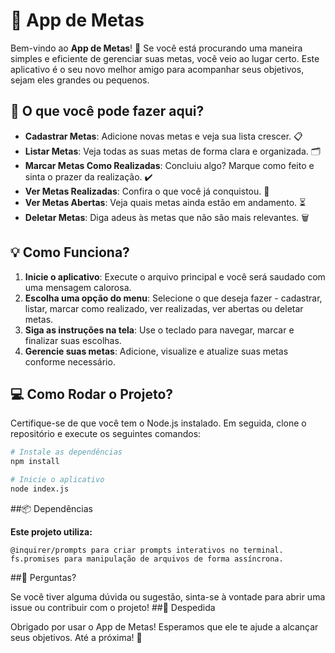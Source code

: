 # 🎯 **App de Metas**

Bem-vindo ao **App de Metas**! 🥳 Se você está procurando uma maneira simples e eficiente de gerenciar suas metas, você veio ao lugar certo. Este aplicativo é o seu novo melhor amigo para acompanhar seus objetivos, sejam eles grandes ou pequenos.

## 🚀 **O que você pode fazer aqui?**

- **Cadastrar Metas**: Adicione novas metas e veja sua lista crescer. 📋
- **Listar Metas**: Veja todas as suas metas de forma clara e organizada. 🗂️
- **Marcar Metas Como Realizadas**: Concluiu algo? Marque como feito e sinta o prazer da realização. ✔️
- **Ver Metas Realizadas**: Confira o que você já conquistou. 🌟
- **Ver Metas Abertas**: Veja quais metas ainda estão em andamento. ⏳
- **Deletar Metas**: Diga adeus às metas que não são mais relevantes. 🗑️

## 💡 **Como Funciona?**

1. **Inicie o aplicativo**: Execute o arquivo principal e você será saudado com uma mensagem calorosa.
2. **Escolha uma opção do menu**: Selecione o que deseja fazer - cadastrar, listar, marcar como realizado, ver realizadas, ver abertas ou deletar metas.
3. **Siga as instruções na tela**: Use o teclado para navegar, marcar e finalizar suas escolhas.
4. **Gerencie suas metas**: Adicione, visualize e atualize suas metas conforme necessário.

## 💻 **Como Rodar o Projeto?**

Certifique-se de que você tem o Node.js instalado. Em seguida, clone o repositório e execute os seguintes comandos:

```bash
# Instale as dependências
npm install

# Inicie o aplicativo
node index.js
```
##📦 Dependências

**Este projeto utiliza:**

    @inquirer/prompts para criar prompts interativos no terminal.
    fs.promises para manipulação de arquivos de forma assíncrona.

##🤔 Perguntas?

Se você tiver alguma dúvida ou sugestão, sinta-se à vontade para abrir uma issue ou contribuir com o projeto!
##👋 Despedida

Obrigado por usar o App de Metas! Esperamos que ele te ajude a alcançar seus objetivos. Até a próxima! 🚀
